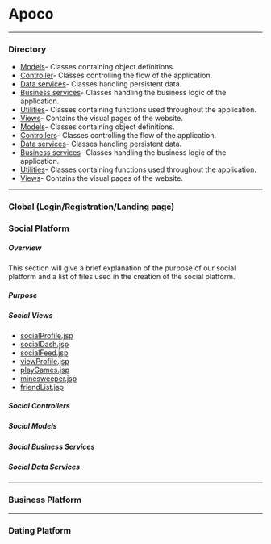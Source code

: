 # Apoco
---
### Directory
- <a href="https://github.com/kalebbe/Apoco/tree/master/src/com/gcu/model">Models</a>- Classes containing object definitions.
- <a href="https://github.com/kalebbe/Apoco/tree/master/src/com/gcu/controller">Controller</a>- Classes controlling the flow of the application.
- <a href="https://github.com/kalebbe/Apoco/tree/master/src/com/gcu/data">Data services</a>- Classes handling persistent data.
- <a href="https://github.com/kalebbe/Apoco/tree/master/src/com/gcu/business">Business services</a>- Classes handling the business logic of the application.
- <a href="https://github.com/kalebbe/Apoco/tree/master/src/com/gcu/utilities">Utilities</a>- Classes containing functions used throughout the application.
- <a href="https://github.com/kalebbe/Apoco/tree/master/WebContent/WEB-INF/pages">Views</a>- Contains the visual pages of the website.
- [Models](https://github.com/kalebbe/Apoco/tree/master/src/com/gcu/model)- Classes containing object definitions.
- [Controllers](https://github.com/kalebbe/Apoco/tree/master/src/com/gcu/controller)- Classes controlling the flow of the application.
- [Data services](https://github.com/kalebbe/Apoco/tree/master/src/com/gcu/data)- Classes handling persistent data.
- [Business services](https://github.com/kalebbe/Apoco/tree/master/src/com/gcu/business)- Classes handling the business logic of the application.
- [Utilities](https://github.com/kalebbe/Apoco/tree/master/src/com/gcu/utilities)- Classes containing functions used throughout the application.
- [Views](https://github.com/kalebbe/Apoco/tree/master/WebContent/WEB-INF/pages)- Contains the visual pages of the website.
---
### Global (Login/Registration/Landing page)
### Social Platform
##### Overview
This section will give a brief explanation of the purpose of our social platform and a list of files used in the creation of the social platform.
##### Purpose
##### Social Views
- [socialProfile.jsp](https://github.com/kalebbe/Apoco/blob/master/WebContent/WEB-INF/pages/socialProfile.jsp)
- [socialDash.jsp](https://github.com/kalebbe/Apoco/blob/master/WebContent/WEB-INF/pages/socialDash.jsp)
- [socialFeed.jsp](https://github.com/kalebbe/Apoco/blob/master/WebContent/WEB-INF/pages/socialFeed.jsp)
- [viewProfile.jsp](https://github.com/kalebbe/Apoco/blob/master/WebContent/WEB-INF/pages/viewProfile.jsp)
- [playGames.jsp](https://github.com/kalebbe/Apoco/blob/master/WebContent/WEB-INF/pages/playGames.jsp)
- [minesweeper.jsp](https://github.com/kalebbe/Apoco/blob/master/WebContent/WEB-INF/pages/minesweeper.jsp)
- [friendList.jsp](https://github.com/kalebbe/Apoco/blob/master/WebContent/WEB-INF/pages/friendList.jsp)
##### Social Controllers
##### Social Models
##### Social Business Services
##### Social Data Services
---
### Business Platform
---
### Dating Platform
